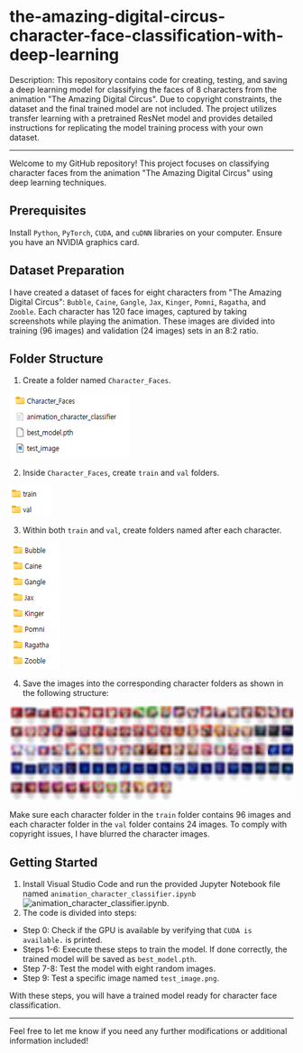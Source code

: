 # the-amazing-digital-circus-character-face-classification-with-deep-learning
Description: This repository contains code for creating, testing, and saving a deep learning model for classifying the faces of 8 characters from the animation "The Amazing Digital Circus". Due to copyright constraints, the dataset and the final trained model are not included. The project utilizes transfer learning with a pretrained ResNet model and provides detailed instructions for replicating the model training process with your own dataset.

---

Welcome to my GitHub repository! This project focuses on classifying character faces from the animation "The Amazing Digital Circus" using deep learning techniques.

## Prerequisites
Install `Python`, `PyTorch`, `CUDA`, and `cuDNN` libraries on your computer.
Ensure you have an NVIDIA graphics card.

## Dataset Preparation
I have created a dataset of faces for eight characters from "The Amazing Digital Circus": `Bubble`, `Caine`, `Gangle`, `Jax`, `Kinger`, `Pomni`, `Ragatha`, and `Zooble`. Each character has 120 face images, captured by taking screenshots while playing the animation. These images are divided into training (96 images) and validation (24 images) sets in an 8:2 ratio.

## Folder Structure
1. Create a folder named `Character_Faces`.

![image1](images/path1.png)

2. Inside `Character_Faces`, create `train` and `val` folders.

![image2](images/path2.png)

3. Within both `train` and `val`, create folders named after each character.

![image3](images/path3.png)

4. Save the images into the corresponding character folders as shown in the following structure:

![image4](images/path4.png)

Make sure each character folder in the `train` folder contains 96 images and each character folder in the `val` folder contains 24 images. To comply with copyright issues, I have blurred the character images.

## Getting Started
1. Install Visual Studio Code and run the provided Jupyter Notebook file named `animation_character_classifier.ipynb` ![animation_character_classifier.ipynb](animation_character_classifier.ipynb).
2. The code is divided into steps:
- Step 0: Check if the GPU is available by verifying that `CUDA is available.` is printed.
- Steps 1-6: Execute these steps to train the model. If done correctly, the trained model will be saved as `best_model.pth`.
- Step 7-8: Test the model with eight random images.
- Step 9: Test a specific image named `test_image.png`.

With these steps, you will have a trained model ready for character face classification.

---

Feel free to let me know if you need any further modifications or additional information included!
